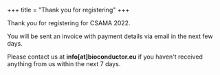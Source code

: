 +++
title = "Thank you for registering"
+++

Thank you for registering for CSAMA 2022.

You will be sent an invoice with payment details via email in the next few days.  

Please contact us at **info[at]bioconductor.eu** if you haven't received anything from us within the next 7 days.
